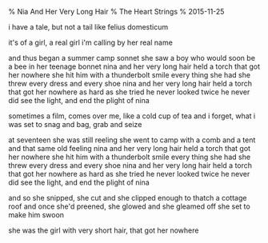 % Nia And Her Very Long Hair
% The Heart Strings
% 2015-11-25

i have a tale, but not a tail
like felius domesticum

it's of a girl, a real girl
i'm calling by her real name

and thus began
a summer camp sonnet
she saw a boy who would soon be
a bee in her teenage bonnet
nina and her very long hair
held a torch that got her nowhere
she hit him with a thunderbolt smile
every thing she had she threw
every dress and every shoe
nina and her very long hair
held a torch that got her nowhere
as hard as she tried
he never looked twice
he never did see the light,
and end the plight of nina

sometimes a film, comes over me,
like a cold cup of tea
and i forget, what i was set
to snag and bag, grab and seize

at seventeen
she was still reeling
she went to camp
with a comb and a tent
and that same old feeling
nina and her very long hair
held a torch that got her nowhere
she hit him with a thunderbolt smile
every thing she had she threw
every dress and every shoe
nina and her very long hair
held a torch that got her nowhere
as hard as she tried
he never looked twice
he never did see the light,
and end the plight of nina

and so she snipped,
she cut and she clipped
enough to thatch a cottage roof
and once she'd preened,
she glowed and she gleamed
off she set to make him swoon

she was the girl with very short hair,
that got her nowhere